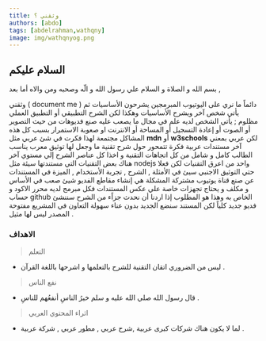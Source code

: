 ```yaml
---
title: وثقني ؟
authors: [abdo]
tags: [abdelrahman,wathqny]
image: img/wathqnyog.png
---
```



## السلام عليكم


بسم الله و الصلاة و السلام علي رسول الله و الّه وصحبه ومن والاه أما بعد ,

وثقني ( document me ) دائماً ما نري على اليوتيوب المبرمجين يشرحون الأساسيات ثم يأتي شخص آخر ويشرح الأساسيات وهكذا لكن الشرح التطبيقي أو التطبيق العملي مظلوم ; يأتي الشخص لديه علم في مجال ما يصعب عليه صنع فديوهات من حيث التصوير أو الصوت أو إعادة التسجيل أو المساحة أو الانترنت او صعوبة الاستمرار بسبب كل هذه المشاكل مجتمعة لهذا فكرت في شئ عربي مثل **mdn** أو **w3schools** لكن عربي بمعني آخر مستندات عربية فكرة تتمحور حول شرح تقنية ما وجعل لها توثيق معرب يناسب الطالب كامل و شامل من كل اتجاهات التقنية و اخذا كل عناصر الشرح إلي مستوي آخر هناك بعض التقنيات التي مستندتها سيئة مثل nodejs واحد من اعرق التقنيات لكن فعلا حتي التوثيق الاجنبي سيئ  في الأمثلة , الشرح , تجربة الأستخدام , الميزة في المستندات عن صنع قناة يوتيوب مشتركة المشكلة هي إنشاء مقاطع الفديو شيئ صعب في الأساس و مكلف و يحتاج تجهزات خاصة علي عكس المستندات فكل مبرمج لديه محرر الاكود و حساب github الخاص به وهذا هو المطلوب إذا اردنا أن نحدث جزاًء من الشرح سننشئ فديو جديد كلياً لكن المستند سنضع الجديد بدون عناء سهولة التعاون في المشريع مفتوحة المصدر ليس لها مثيل .

### الاهداف

> التعلم

  - ليس من الضروري اتقان التقنية للشرح بالتعلمها و اشرحها باللغة القرآن .

> نفع الناس

 - قال رسول الله صلي الله عليه و سلم خيرُ الناسِ أنفعُهم للناسِ .

> اثراء المحتوي العربي

  - لما لا يكون هناك شركات كبرى عربية ,شرح عربي , مطور عربي ,  شركة عربية .